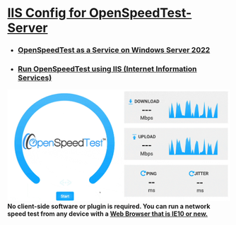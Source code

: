 #  **[IIS Config for OpenSpeedTest-Server](https://openspeedtest.com/selfhosted-speedtest?ref=Github)**

- ###  **[OpenSpeedTest as a Service on Windows Server 2022](https://www.youtube.com/watch?v=N4WQnAfJUHY)**
- ###  **[Run OpenSpeedTest using IIS (Internet Information Services)](https://www.youtube.com/watch?v=CaS5VFB57Ng)**

[![SpeedTest by OpenSpeedTest™](https://github.com/openspeedtest/v2-Test/raw/main/images/10G-S.gif)](https://hub.docker.com/r/openspeedtest/latest  "SpeedTest by OpenSpeedTest™")
**No client-side software or plugin is required. You can run a network speed test from any device with a [Web Browser that is IE10 or new.](https://www.youtube.com/watch?v=9f-OM_WQ7Bw&list=PLt-deStxFJOMEAs2O1lJhscMNzcg9E3Po&index=1)**
